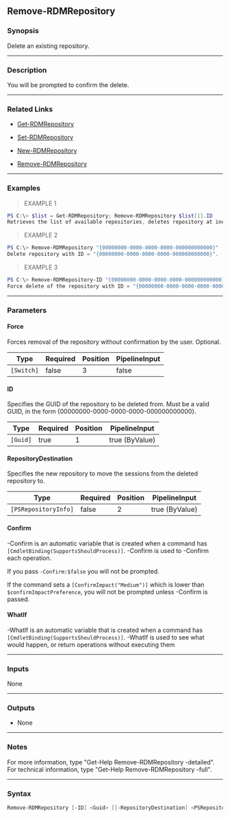Remove-RDMRepository
--------------------

### Synopsis
Delete an existing repository.

---

### Description

You will be prompted to confirm the delete.

---

### Related Links
* [Get-RDMRepository](Get-RDMRepository)

* [Set-RDMRepository](Set-RDMRepository)

* [New-RDMRepository](New-RDMRepository)

* [Remove-RDMRepository](Remove-RDMRepository)

---

### Examples
> EXAMPLE 1

```PowerShell
PS C:\> $list = Get-RDMRepository; Remove-RDMRepository $list[1].ID
Retrieves the list of available repositories, deletes repository at index 1.
```
> EXAMPLE 2

```PowerShell
PS C:\> Remove-RDMRepository "{00000000-0000-0000-0000-000000000000}"
Delete repository with ID = "{00000000-0000-0000-0000-000000000000}".
```
> EXAMPLE 3

```PowerShell
PS C:\> Remove-RDMRepository-ID "{00000000-0000-0000-0000-000000000000}" -Force
Force delete of the repository with ID = "{00000000-0000-0000-0000-000000000000}".
```

---

### Parameters
#### **Force**
Forces removal of the repository without confirmation by the user. Optional.

|Type      |Required|Position|PipelineInput|
|----------|--------|--------|-------------|
|`[Switch]`|false   |3       |false        |

#### **ID**
Specifies the GUID of the repository to be deleted from.
Must be a valid GUID, in the form {00000000-0000-0000-0000-000000000000}.

|Type    |Required|Position|PipelineInput |
|--------|--------|--------|--------------|
|`[Guid]`|true    |1       |true (ByValue)|

#### **RepositoryDestination**
Specifies the new repository to move the sessions from the deleted repository to.

|Type                |Required|Position|PipelineInput |
|--------------------|--------|--------|--------------|
|`[PSRepositoryInfo]`|false   |2       |true (ByValue)|

#### **Confirm**
-Confirm is an automatic variable that is created when a command has ```[CmdletBinding(SupportsShouldProcess)]```.
-Confirm is used to -Confirm each operation.

If you pass ```-Confirm:$false``` you will not be prompted.

If the command sets a ```[ConfirmImpact("Medium")]``` which is lower than ```$confirmImpactPreference```, you will not be prompted unless -Confirm is passed.

#### **WhatIf**
-WhatIf is an automatic variable that is created when a command has ```[CmdletBinding(SupportsShouldProcess)]```.
-WhatIf is used to see what would happen, or return operations without executing them

---

### Inputs
None

---

### Outputs
* None

---

### Notes
For more information, type "Get-Help Remove-RDMRepository -detailed". For technical information, type "Get-Help Remove-RDMRepository -full".

---

### Syntax
```PowerShell
Remove-RDMRepository [-ID] <Guid> [[-RepositoryDestination] <PSRepositoryInfo>] [[-Force]] [-Confirm] [-WhatIf] [<CommonParameters>]
```
